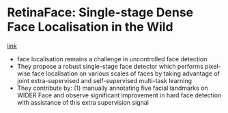 # RetinaFace: Single-stage Dense Face Localisation in the Wild

[link](https://arxiv.org/pdf/1905.00641.pdf)

- face localisation remains a challenge in uncontrolled face detection
- They propose a robust single-stage face detector which performs pixel-wise face 
localisation on various scales of faces by taking advantage of joint
extra-supervised and self-supervised multi-task learning
- They contribute by: (1) manually annotating five facial landmarks
on WIDER Face and observe significant improvement in hard face detection
with assistance of this extra supervision signal 
